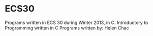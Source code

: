 ECS30
=====
Programs written in ECS 30 during Winter 2013, in C. 
Introductory to Programming written in C
Programs written by: Helen Chac
